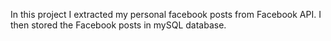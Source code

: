 In this project I extracted my personal facebook posts from Facebook API. I then stored the Facebook posts in mySQL database. 
